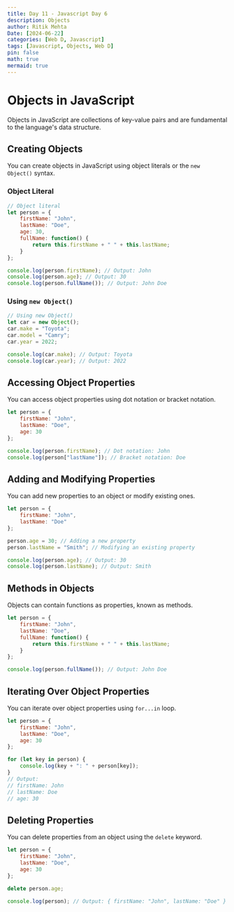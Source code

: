 ```yaml
---
title: Day 11 - Javascript Day 6
description: Objects
author: Ritik Mehta
Date: [2024-06-22]
categories: [Web D, Javascript]
tags: [Javascript, Objects, Web D]
pin: false
math: true
mermaid: true
---
```


# Objects in JavaScript

Objects in JavaScript are collections of key-value pairs and are fundamental to the language's data structure.

## Creating Objects

You can create objects in JavaScript using object literals or the `new Object()` syntax.

### Object Literal

```javascript
// Object literal
let person = {
    firstName: "John",
    lastName: "Doe",
    age: 30,
    fullName: function() {
        return this.firstName + " " + this.lastName;
    }
};

console.log(person.firstName); // Output: John
console.log(person.age); // Output: 30
console.log(person.fullName()); // Output: John Doe
````

### Using `new Object()`

````javascript
// Using new Object()
let car = new Object();
car.make = "Toyota";
car.model = "Camry";
car.year = 2022;

console.log(car.make); // Output: Toyota
console.log(car.year); // Output: 2022
````

## Accessing Object Properties

You can access object properties using dot notation or bracket notation.

````javascript
let person = {
    firstName: "John",
    lastName: "Doe",
    age: 30
};

console.log(person.firstName); // Dot notation: John
console.log(person["lastName"]); // Bracket notation: Doe
````
## Adding and Modifying Properties

You can add new properties to an object or modify existing ones.

````javascript
let person = {
    firstName: "John",
    lastName: "Doe"
};

person.age = 30; // Adding a new property
person.lastName = "Smith"; // Modifying an existing property

console.log(person.age); // Output: 30
console.log(person.lastName); // Output: Smith
````

## Methods in Objects

Objects can contain functions as properties, known as methods.

````javascript
let person = {
    firstName: "John",
    lastName: "Doe",
    fullName: function() {
        return this.firstName + " " + this.lastName;
    }
};

console.log(person.fullName()); // Output: John Doe
````

## Iterating Over Object Properties

You can iterate over object properties using `for...in` loop.

````javascript
let person = {
    firstName: "John",
    lastName: "Doe",
    age: 30
};

for (let key in person) {
    console.log(key + ": " + person[key]);
}
// Output:
// firstName: John
// lastName: Doe
// age: 30
````

## Deleting Properties

You can delete properties from an object using the `delete` keyword.

````javascript
let person = {
    firstName: "John",
    lastName: "Doe",
    age: 30
};

delete person.age;

console.log(person); // Output: { firstName: "John", lastName: "Doe" }
````


